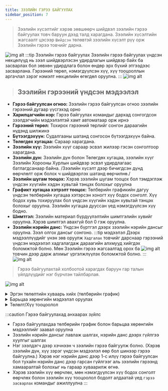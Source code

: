 ```yaml
---
title: ЗЭЭЛИЙН ГЭРЭЭ БАЙГУУЛАХ
sidebar_position: 7
---
```


> Зээлийн хүсэлтийг хэрэв зөвшөөрч шийдвэл зээлийн гэрээ байгуулах товч баруун дээд талд харагдана.
 Зээлийн хүсэлтийн жагсаалт цэсээр `Шийдсэн` төлөвтэй зээлийн хүсэлт рүү орж Зээлийн гэрээ товчийг дарна. 
 >
![img alt](/img/image-23.png)
:::tip Зээлийн гэрээ байгуулах
Зээлийн гэрээ байгуулах үндсэн нөхцөлүүд нь зээл шийдвэрлэсэн удирдлагын шийдвэр байх ба засварлах бол зөвхөн удирдлага болон өндөр эрх бүхий этгээдээс засварлана. Гэрээний төрөл, нэмэгдүүлсэн хүү, хүү тооцооллын аргачлал зэрэг нэмэлт нөхцөлийн өгөгдөл оруулна.
:::
![img alt](/img/image-24.png)

> ## **Зээлийн гэрээний үндсэн мэдээлэл**
>
- **Гэрээ байгуулсан огноо:** Зээлийн гэрээ байгуулсан огноо зээлийн гэрээний дугаар үүсгэхэд орно
- **Харилцагчийн нэр:** Гэрээ байгуулах командыг дархад сонгогдсон зээлдэгчийн мэдээлэлтэй хамт автоматаар орж ирнэ
- **Гэрээний төрөл:** Тохирох гэрээний төрлийг сонгон дараагийн нүдэнд шилжинэ
- **Бүтээгдэхүүн:** Судалгааны шатанд сонгосон бүтээгдэхүүн байна. 
- **Төлөгдөх хугацаа:** Сараар харагдана.
- **Зээлийн хүү:** Зээлийн хүүг сараар эсвэл жилээр гэсэн сонголтоор харагдана.
- **Зээлийн дүн:** Зээлийн дүн болон Төлөгдөх хугацаа, зээлийн хүүг Зээлийн Хорооны Хурлын шийдвэр эсвэл удирдлагаас батлагдсанаар байна. /Зээлийн хүсэлт дээр бичигдсэн дүнд өөрчлөлт орж болох ч шийдвэрлэх шатанд өөрчилнө./
- **Зээлийн шугам тооцох:** Хэрэв зээлийн шугам тооцох бол тэмдэглэж үндсэн хүүгийн хэдэн хувьтай тэнцэх болохыг оруулна
- **Графикт хугацаа хэтрэлт тооцох:** Төлбөрийн графикийн дагуу үндсэн төлбөрийн хугацаа хэтэрсэн хоногт хүү бодох сонголт. Хүү бодох хувь тохируулах бол үндсэн хүүгийн хэдэн хувьтай тэнцэх болохыг оруулна. Зээлийн хугацаа дууссан үед нэмэгдүүлсэн хүү бодно.
- **Шимтгэл:** Зээлийн материал бүрдүүлэлтийн шимтгэлийн хувийг оруулна. Хэрэв шимтгэл авахгүй бол 0 гэж оруулна.
- **Зээлийн нэрийн данс:** Үндсэн бүртгэл дээрх зээлийн нэрийн дансыг оруулна. Зээл олгох дансыг сонгоно. 
:::tip мэдээлэл
Дээрх мэдээллүүдийг үнэн зөв оруулж `Хадгалах` товчийг дарснаар гэрээний үндсэн мэдээлэл хадгалагдаж дараагийн алхмууд хийгдэх боломжтой болно. Мөн Зээлийн гэрээ жагсаалтад орох ба ![img alt](/img/save.svg) товчин дээр дарж алхмыг үргэлжлүүлэх боломжтой болно. 
:::
![img alt](/img/image-25.png)


> Гэрээ байгуулахтай холбоотой харагдах баруун гар талын үйлдлүүдийг нэг бүрчлэн тайлбарлая. 
>
![img alt](/img/image-26.png)

<details>
    <summary>Эргэн төлөлтийн хуваарь хийх (төлбөрийн график)</summary>
    
        
- Зээл олгосон огноог оруулах боломжтой.

- Зээлийн гэрээнд тусгасан зээл олгох хугацаагаар Гэрээний дуусах огноо тооцогдож харагдана.
  
- Эхлэх огноо нь гэрээний дагуу төлөлт хийж эхлэх огноог сонгоно. Ингэснээр сар бүрийн хэдний өдөр төлөх эсэхийг сонгох боломж олгоно.
- Үндсэн төлбөрөөс чөлөөлөх сарыг оруулснаар  төлөлт эхэлснээс хэдэн сарын дараа үндсэн зээлийн төлөлт эхлэхийг зааж өгнө.
- Төлөлтийн төрөл хэсэгт `Тэнцүү төлбөрт` гэж сонговол нийт төлбөр тэнцүү байхаар, `Тэнцүү үндсэн` гэж сонговол үндсэн төлбөр тэнцүү байхаар тооцоолно.
- `Тооцох` товчийг дарснаар нөхцлийн дагуу төлбөрийн график байгуулагдаж харагдана. 
- Тооцоолсон хүснэгт дээр хэрэв гараар засвар хийх бол засах сарын засах талбар дээр товшиж мэдээллийг засварласны дараа `Confirm` товчийг дарж хадгална. 
- Гараар хийсэн засвар амжилттай болсон бол тооцоолол дахин хийгдэж баруун доод буланд _амжилттай_ эсвэл _амжилтгүй_ болсон талаар мэдэгдэл харагдана. 
- Дэлгэцийн доод хэсэгт тооцооллын үр дүнг нэгтгэн харуулна. 
- Гараар оруулах: Энэ сонголтыг сонгосон үед _төлөх огноо, үндсэн төлөлт, хүүгийн төлөлтийн дүн_ -г бүгдийг гараас оруулж өгнө.
- PMT-Үе тутам төлөх. Энэ аргыг сонгосон үед үндсэн төлбөрөөс чөлөөлөх хугацаа байвал оруулж өгөөд төлж эхлэх огноог сонгон `Нэмэх` товч дарахад программ төлөх хуваарийг автоматаар зохионо. 
- Хүүг сар болгон тогтсон өдөр төлөх: Энэ аргыг сонгосон үед зөвхөн үндсэн хүүгийн дүн, төлөх огноог гараас оруулж өгөх ба хүүгийн төлбөрийг үлдэгдэл дүнг сарын хүүгээр үржих замаар программ бодож төлбөрийн график зохионо.

![img alt](/img/image-27.png)

</details>

<details>
 <summary>Барьцаа хөрөнгийн мэдээлэл оруулах</summary>

Барьцааны мэдээлэл оруулахдаа `Барьцаа хөрөнгийн жагсаалт` цонхыг дуудаж засвар хийх товчийг дарсанаар **Барьцаа хөрөнгийн жагсаалт нэмэх** боломжтой болно. Жагсаалтын толгойн зүүн хэсэгт харагдах     `+Шинэ` товчийг дарж шинэ барьцааг нэмнэ. 

---

 ![img alt](/img/image28.png)
 
 Барьцаа хөрөнгийн мэдээлэл зээлийн хүсэлт дээр бүртгэгдсэн барьцаа байх боломжтой ба үнэлгээ мөн хамтран эзэмшигчдийн мэдээллийг оруулан **ОК** товч дарна.
 
 ---
 
 ![img alt](/img/image-29.png)
 
   </details>
   
<details>
 <summary>Төлөлт/Хүү тооцоолол</summary>
 
 Зээлийн тооцооны хүснэгт дээрээс зээлийн хүү тооцоолол, зээлийн олголт төлөлт, хүүгийн төлөлт зэрэг бүхий л мэдээллийг харна. Хүү тооцоолол нь графикт төлбөрийн өдөр мөн сарын сүүлийн өдөр автоматаар бодогдоно. Мөн хэрэглэгч дурын өдрөөр хүү бодуулж болно. Энэ хүснэгт дээрээс үндсэн төлбөр бол хүү төлөлт ямар байдалтай байгаа эсэх, графикт  хугацаа хэтэрч байгаа эсэх мөн нэмэгдүүлсэн хүү бодогдож байгаа эсэхийг харж хянаж болно.

>

![img alt](/img/image-30.png)


import Tabs from '@theme/Tabs';
import TabItem from '@theme/TabItem';

<Tabs>
  <TabItem value="huu" label="Хүү бодох" default>
  
   Хүү бодох гэсэн командаар огноо сонгож хүү бодуулна.
  
  </TabItem>
  <TabItem value="print" label="Хэвлэх">
  
Хэвлэх командаар зээл төлөлтийн хүснэгт гэсэн тайлан хэвлэж авна.
  
  </TabItem>
  <TabItem value="tuluh" label="Төлөлт">
  
Төлөлт хүснэгтээс графикт төлөлт яаж хийгдэж байгааг харна.
  
  </TabItem>
</Tabs>

Тооцооны хүснэгттэй ажиллах заавар
-	Энэ хүснэгт нь зээлийн төлөлт, хүү тооцооллын байдал хэрхэн явагдаж буйг өдөр бүр харж хянаж байх эдийн засагчийн байнга ажиллах дэлгэц юм. Зээлдэгч ирсэн үед энэ хүснэгт дэх төлөлтийн байдлаар тооцоо хийнэ, мөн дурын өдрөөр хүү бодуулж тооцооллыг харж болно.
-	Зээлийн дуусах огноо болон сунгалтын тоо хүснэгтийн дээд талд харагдаж байгаа, эндээс нэмэгдүүлсэн хүү бодогдож байгаа эсэх болон сунгасан огнооноос хойш тооцоолол яаж хийгдэж байгааг харна
-	Хэрэв зээлийн төлөлт болон хүүгийн төлөлтийн бичлэг байхгүй, үндсэн төлбөр болон хүүгийн төлөлт солигдсон эсвэл хүү тооцоолол буруу хийгдсэн бол гэрээний жагсаалт дахь <гэрээ засварлах> командаар орж зээлийн нэрийн данс болон нэмэгдүүлсэн хүүгийн сонголтыг шалгаж, <хадгалах> командыг ажиллуулж, энэ нь зээл тооцооллын бүх бичлэгийг автоматаар дахин шалгадаг.


 
   </details>







:::caution Гэрээ байгуулахад анхаарах зүйлс
-	Гэрээ байгуулахдаа төлбөрийн график болон барьцаа хөрөнгийн мэдээллийг заавал оруулна
-	Зээлийн нэрийн дансыг лавлаж шалгах, нэрийн данс дээрх гүйлгээ хуулгыг шалгах
-	Нэг зээлдэгч дээр хэчнээн ч зээлийн гэрээ байгуулж болно. (Хэрэв зээлийн дүн, хүү зэрэг үндсэн мэдээлэл өөр бол шинээр гэрээ байгуулна.) Хэрэв нэг нэрийн данс дээр 1-с илүү гэрээ байгуулсан бол тухайн нэрийн данс дээр гарсан гүйлгээг аль зээлийн гэрээнд хамааралтай болохыг нь гараар хуваарилж өгнө. 
-	Хэрэв зээлийн хүү өөрчлөх, мөн нэмэгдүүлсэн хүү бодох сонголт өөрчлөх болон зээлийн хүү тооцоолол бодолт алдаатай үед `гэрээ засварлах` командыг ажиллуулна
:::

  
 
 
